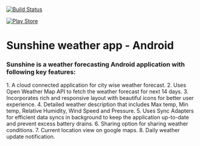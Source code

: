 [![Build Status](https://api.travis-ci.org/shivankurkapoor/Sunshine.svg?branch=master)](https://travis-ci.org/shivankurkapoor/Sunshine/)    


[![Play Store](http://style.anu.edu.au/_anu/images/icons/icon-google-play-small.png)](https://play.google.com/store/apps/details?id=com.app.shivankurkapoor.sunshine)

# Sunshine weather app - Android

<h3>Sunshine is a weather forecasting Android application with following key features:</h3>
1. A cloud connected application for city wise weather forecast.
2. Uses Open Weather Map API to fetch the weather forecast for next 14 days.
3. Incorporates rich and responsive layout with beautiful icons for better user experience.
4. Detailed weather description that includes Max temp, Min temp, Relative Humidity, Wind Speed and Pressure.
5. Uses Sync Adapters for efficient data syncs in background to keep the application up-to-date and prevent excess battery drains.
6. Sharing option for sharing weather conditions.
7. Current location view on google maps.
8. Daily weather update notification.
